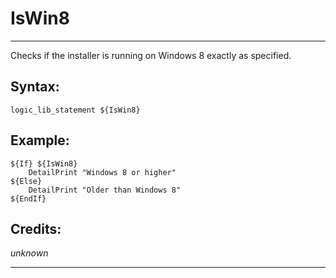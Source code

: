 # IsWin8

---

Checks if the installer is running on Windows 8 exactly as specified.

## Syntax:

	logic_lib_statement ${IsWin8}

## Example:

	${If} ${IsWin8}
		DetailPrint "Windows 8 or higher"
	${Else}
		DetailPrint "Older than Windows 8"
	${EndIf}

## Credits:

*unknown*

---
